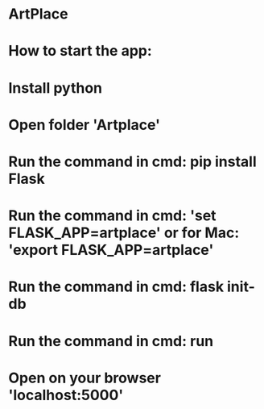 # ArtPlace

# How to start the app:

# Install python
# Open folder 'Artplace'
# Run the command in cmd: pip install Flask
# Run the command in cmd: 'set FLASK_APP=artplace' or for Mac: 'export FLASK_APP=artplace'
# Run the command in cmd: flask init-db
# Run the command in cmd: run
# Open on your browser 'localhost:5000'
